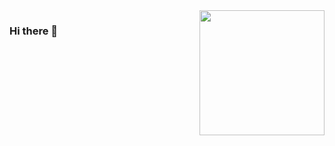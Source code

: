 <img src="https://github.com/fabianriewe/fabianriewe/raw/master/media/bg.png" align="right" width="200">

### Hi there 👋

<!--
**fabianriewe/fabianriewe** is a ✨ _special_ ✨ repository because its `README.md` (this file) appears on your GitHub profile.

Here are some ideas to get you started:

- 🔭 I’m currently working on ...
- 🌱 I’m currently learning ...
- 👯 I’m looking to collaborate on ...
- 🤔 I’m looking for help with ...
- 💬 Ask me about ...
- 📫 How to reach me: ...
- 😄 Pronouns: ...
- ⚡ Fun fact: ...
-->

